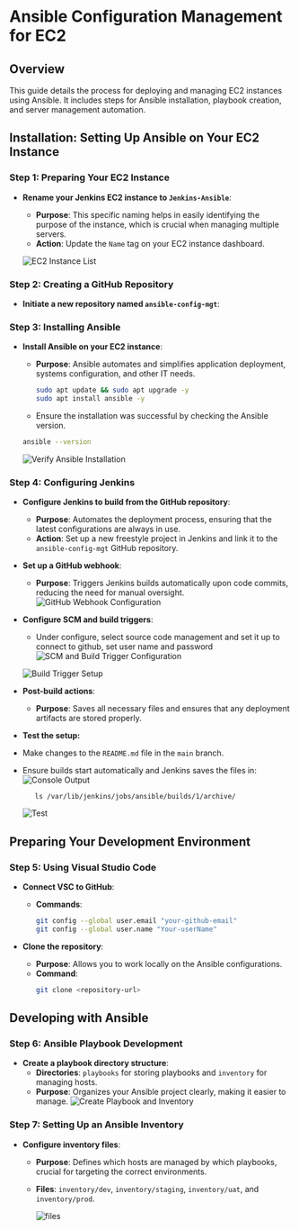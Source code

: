
# Ansible Configuration Management for EC2

## Overview

This guide details the process for deploying and managing EC2 instances using Ansible. It includes steps for Ansible installation, playbook creation, and server management automation.

## Installation: Setting Up Ansible on Your EC2 Instance

### Step 1: Preparing Your EC2 Instance

- **Rename your Jenkins EC2 instance to `Jenkins-Ansible`**:
  - **Purpose**: This specific naming helps in easily identifying the purpose of the instance, which is crucial when managing multiple servers.
  - **Action**: Update the `Name` tag on your EC2 instance dashboard.
    
  ![EC2 Instance List](https://github.com/citadelict/My-devops-Journey/blob/main/Ansible-Configuration-Management%20!/images/updated%20name%20tag%20jtoa.png)

### Step 2: Creating a GitHub Repository

- **Initiate a new repository named `ansible-config-mgt`**:
 


### Step 3: Installing Ansible

- **Install Ansible on your EC2 instance**:
  - **Purpose**: Ansible automates and simplifies application deployment, systems configuration, and other IT needs.

    ```bash
    sudo apt update && sudo apt upgrade -y
    sudo apt install ansible -y
    ```
  -  Ensure the installation was successful by checking the Ansible version.
    ```bash
    ansible --version
    ```
  ![Verify Ansible Installation](https://github.com/citadelict/My-devops-Journey/blob/main/Ansible-Configuration-Management%20!/images/installed%20ansible.png)

### Step 4: Configuring Jenkins

- **Configure Jenkins to build from the GitHub repository**:
  - **Purpose**: Automates the deployment process, ensuring that the latest configurations are always in use.
  - **Action**: Set up a new freestyle project in Jenkins and link it to the `ansible-config-mgt` GitHub repository.
 

- **Set up a GitHub webhook**:
  - **Purpose**: Triggers Jenkins builds automatically upon code commits, reducing the need for manual oversight.
  ![GitHub Webhook Configuration](https://github.com/citadelict/My-devops-Journey/blob/main/Ansible-Configuration-Management%20!/images/created%20webhook.png)

- **Configure SCM and build triggers**:
  - Under configure, select source code management and set it up to connect to github, set user name and password 
  ![SCM and Build Trigger Configuration](https://github.com/citadelict/My-devops-Journey/blob/main/Ansible-Configuration-Management%20!/images/scm.png)

  
  ![Build Trigger Setup](https://github.com/citadelict/My-devops-Journey/blob/main/Ansible-Configuration-Management%20!/images/build%20triggers.png)

- **Post-build actions**:
  - **Purpose**: Saves all necessary files and ensures that any deployment artifacts are stored properly.
    
- **Test the setup:**
- Make changes to the `README.md` file in the `main` branch.

- Ensure builds start automatically and Jenkins saves the files in:
  ![Console Output](https://github.com/citadelict/My-devops-Journey/blob/main/Ansible-Configuration-Management%20!/images/readme%20build%20auto.png)

         ls /var/lib/jenkins/jobs/ansible/builds/1/archive/
  
    ![Test](./images/readme.png)

## Preparing Your Development Environment

### Step 5: Using Visual Studio Code

- **Connect VSC to GitHub**:
  - **Commands**:
    ```bash
    git config --global user.email "your-github-email"
    git config --global user.name "Your-userName"
    ```

- **Clone the repository**:
  - **Purpose**: Allows you to work locally on the Ansible configurations.
  - **Command**:
    ```bash
    git clone <repository-url>
    ```
 

## Developing with Ansible

### Step 6: Ansible Playbook Development

- **Create a playbook directory structure**:
  - **Directories**: `playbooks` for storing playbooks and `inventory` for managing hosts.
  - **Purpose**: Organizes your Ansible project clearly, making it easier to manage.
  ![Create Playbook and Inventory](https://github.com/citadelict/My-devops-Journey/blob/main/Ansible-Configuration-Management%20!/images/created%20dir%20inv%2C%20playbooks.png)

### Step 7: Setting Up an Ansible Inventory

- **Configure inventory files**:
  - **Purpose**: Defines which hosts are managed by which playbooks, crucial for targeting the correct environments.
  - **Files**: `inventory/dev`, `inventory/staging`, `inventory/uat`, and `inventory/prod`.

      ![files](/images/files.png)














  
